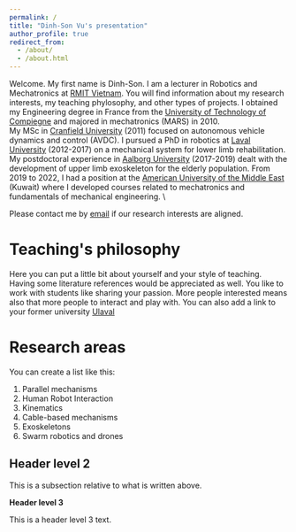 ```yaml
---
permalink: /
title: "Dinh-Son Vu's presentation"
author_profile: true
redirect_from: 
  - /about/
  - /about.html
---
```

Welcome. My first name is Dinh-Son. I am a lecturer in Robotics and Mechatronics at [RMIT Vietnam](https://www.rmit.edu.vn/). 
You will find information about my research interests, my teaching phylosophy, and other types of projects. 
I obtained my Engineering degree in France from the [University of Technology of Compiegne](https://www.utc.fr/en/) and majored in mechatronics (MARS) in 2010.  
My MSc in [Cranfield University](https://www.cranfield.ac.uk/) (2011) focused on autonomous vehicle dynamics and control (AVDC).
I pursued a PhD in robotics at [Laval University](https://www.ulaval.ca/en) (2012-2017) on a mechanical system for lower limb rehabilitation. 
My postdoctoral experience in [Aalborg University](https://www.en.aau.dk/) (2017-2019) dealt with the development of upper limb exoskeleton for the elderly population. 
From 2019 to 2022, I had a position at the [American University of the Middle East](https://aum.edu.kw/) (Kuwait) where I developed courses related to mechatronics and fundamentals of mechanical engineering. \\

Please contact me by [email](dinh-son.vu@rmit.edu.vn) if our research interests are aligned. 

Teaching's philosophy
======
Here you can put a little bit about yourself and your style of teaching. Having some literature references would be appreciated as well. 
You like to work with students like sharing your passion. More people interested means also that more people to interact and play with. 
You can also add a link to your former university [Ulaval](https://robot.gmc.ulaval.ca/accueil/?no_cache=1)

Research areas
======
You can create a list like this: 
1. Parallel mechanisms
1. Human Robot Interaction
1. Kinematics
1. Cable-based mechanisms
1. Exoskeletons
1. Swarm robotics and drones

Header level 2
------
This is a subsection relative to what is written above. 

**Header level 3**

This is a header level 3 text. 